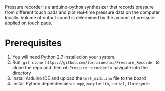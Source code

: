 Pressure recorder is a arduino-python synthesizer that records pressure from different touch pads and plot real-time pressure data on the computer locally. Volume of output sound is determined by the amount of pressure applied on touch pads.

# Prerequisites
1. You will need Python 2.7 installed on your system.
2. Run: `git clone https://github.com/lorrainechoi/Pressure_Recorder` to clone the repo and then `cd Pressure_recorder` to navigate into the directory
3. Install Arduino IDE and upload the `test_midi.ino` file to the board
4. Install Python dependencies: `numpy`, `matplotlib`, `serial`, `fluidsynth`
